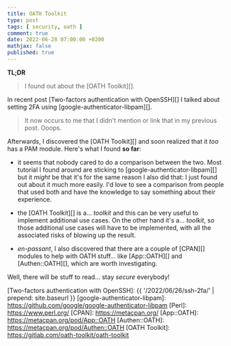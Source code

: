 ```yaml
---
title: OATH Toolkit
type: post
tags: [ security, oath ]
comment: true
date: 2022-06-28 07:00:00 +0200
mathjax: false
published: true
---
```


**TL;DR**

> I found out about the [OATH Toolkit][].

In recent post [Two-factors authentication with OpenSSH][] I talked
about setting 2FA using [google-authenticator-libpam][].

> It now occurs to me that I didn't mention or link that in my previous
> post. Ooops.

Afterwards, I discovered the [OATH Toolkit][] and soon realized that it
*too* has a PAM module. Here's what I found **so far**:

- it seems that nobody cared to do a comparison between the two. Most
  tutorial I found around are sticking to
  [google-authenticator-libpam][] but it *might* be that it's for the
  same reason I also did that: I just found out about it much more
  easily. I'd love to see a comparison from people that used both and
  have the knowledge to say something about their experience.

- the [OATH Toolkit][] is a... *toolkit* and this can be very useful to
  implement additional use cases. On the other hand it's a... *toolkit*,
  so those additional use cases will have to be implemented, with all
  the associated risks of blowing up the result.

- *en-passant*, I also discovered that there are a couple of [CPAN][]
  modules to help with OATH stuff... like [App::OATH][] and
  [Authen::OATH][], which are worth investigating.

Well, there will be stuff to read... stay *secure* everybody!

[Two-factors authentication with OpenSSH]: {{ '/2022/06/26/ssh-2fa/' | prepend: site.baseurl }}
[google-authenticator-libpam]: https://github.com/google/google-authenticator-libpam
[Perl]: https://www.perl.org/
[CPAN]: https://metacpan.org/
[App::OATH]: https://metacpan.org/pod/App::OATH
[Authen::OATH]: https://metacpan.org/pod/Authen::OATH
[OATH Toolkit]: https://gitlab.com/oath-toolkit/oath-toolkit
